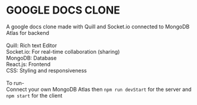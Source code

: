 # GOOGLE DOCS CLONE <br>
A google docs clone made with Quill and Socket.io connected to MongoDB Atlas for backend<br>
<br>
Quill: Rich text Editor<br>
Socket.io: For real-time collaboration (sharing)<br>
MongoDB: Database<br>
React.js: Frontend<br>
CSS: Styling and responsiveness<br>
<br>
To run-<br>
Connect your own MongoDB Atlas then `npm run devStart` for the server and `npm start` for the client
